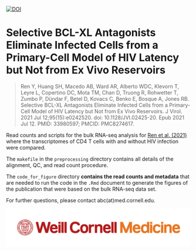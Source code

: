 [![DOI](https://zenodo.org/badge/DOI/10.5281/zenodo.4289911.svg)](https://doi.org/10.5281/zenodo.4289911)


# Selective BCL-XL Antagonists Eliminate Infected Cells from a Primary-Cell Model of HIV Latency but Not from Ex Vivo Reservoirs

>Ren Y, Huang SH, Macedo AB, Ward AR, Alberto WDC, Klevorn T, Leyre L, Copertino DC, Mota TM, Chan D, Truong R, Rohwetter T, Zumbo P, Dündar F, Betel D, Kovacs C, Benko E, Bosque A, Jones RB. Selective BCL-XL Antagonists Eliminate Infected Cells from a Primary-Cell Model of HIV Latency but Not from Ex Vivo Reservoirs. J Virol. 2021 Jul 12;95(15):e0242520. doi: 10.1128/JVI.02425-20. Epub 2021 Jul 12. PMID: 33980597; PMCID: PMC8274617.

Read counts and scripts for the bulk RNA-seq analysis for [Ren et al. (2021)](https://pubmed.ncbi.nlm.nih.gov/33980597/) where the transcriptomes of CD4 T cells with and without HIV infection were compared.

The `makefile` in the `preprocessing` directory contains all details of the alignment, QC, and read count procedure. 

The `code_for_figure` directory **contains the read counts and metadata** that are needed to run the code in the `.Rmd` document to generate the figures of the publication that were based on the bulk RNA-seq data set.

For further questions, please contact abc(at)med.cornell.edu.


![](WCM_MB_LOGO_HZSS1L_CLR_RGB.png)

